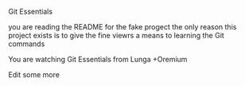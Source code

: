  Git Essentials

you are reading the README for the fake progect
the only reason this project exists is to give 
the fine viewrs a means to learning the Git
commands

You are watching Git Essentials from Lunga +Oremium


Edit some more 
